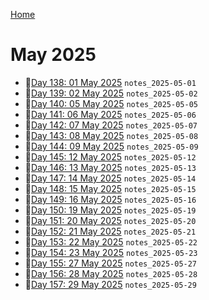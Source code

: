 [Home](../../main.md)

# May 2025


- 📝[Day 138: 01 May 2025](./05/notes_2025-05-01.md) `notes_2025-05-01`
- 📝[Day 139: 02 May 2025](./05/notes_2025-05-02.md) `notes_2025-05-02`
- 📝[Day 140: 05 May 2025](./05/notes_2025-05-05.md) `notes_2025-05-05`
- 📝[Day 141: 06 May 2025](./05/notes_2025-05-06.md) `notes_2025-05-06`
- 📝[Day 142: 07 May 2025](./05/notes_2025-05-07.md) `notes_2025-05-07`
- 📝[Day 143: 08 May 2025](./05/notes_2025-05-08.md) `notes_2025-05-08`
- 📝[Day 144: 09 May 2025](./05/notes_2025-05-09.md) `notes_2025-05-09`
- 📝[Day 145: 12 May 2025](./05/notes_2025-05-12.md) `notes_2025-05-12`
- 📝[Day 146: 13 May 2025](./05/notes_2025-05-13.md) `notes_2025-05-13`
- 📝[Day 147: 14 May 2025](./05/notes_2025-05-14.md) `notes_2025-05-14`
- 📝[Day 148: 15 May 2025](./05/notes_2025-05-15.md) `notes_2025-05-15`
- 📝[Day 149: 16 May 2025](./05/notes_2025-05-16.md) `notes_2025-05-16`
- 📝[Day 150: 19 May 2025](./05/notes_2025-05-19.md) `notes_2025-05-19`
- 📝[Day 151: 20 May 2025](./05/notes_2025-05-20.md) `notes_2025-05-20`
- 📝[Day 152: 21 May 2025](./05/notes_2025-05-21.md) `notes_2025-05-21`
- 📝[Day 153: 22 May 2025](./05/notes_2025-05-22.md) `notes_2025-05-22`
- 📝[Day 154: 23 May 2025](./05/notes_2025-05-23.md) `notes_2025-05-23`
- 📝[Day 155: 27 May 2025](./05/notes_2025-05-27.md) `notes_2025-05-27`
- 📝[Day 156: 28 May 2025](./05/notes_2025-05-28.md) `notes_2025-05-28`
- 📝[Day 157: 29 May 2025](./05/notes_2025-05-29.md) `notes_2025-05-29`
